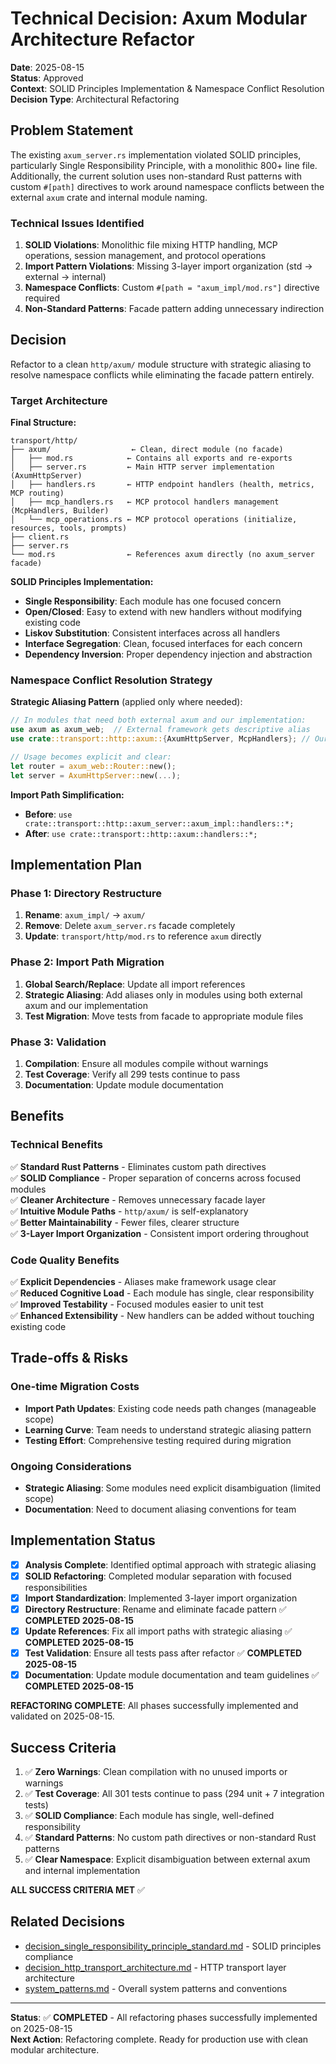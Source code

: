 # Technical Decision: Axum Modular Architecture Refactor

**Date**: 2025-08-15  
**Status**: Approved  
**Context**: SOLID Principles Implementation & Namespace Conflict Resolution  
**Decision Type**: Architectural Refactoring  

## Problem Statement

The existing `axum_server.rs` implementation violated SOLID principles, particularly Single Responsibility Principle, with a monolithic 800+ line file. Additionally, the current solution uses non-standard Rust patterns with custom `#[path]` directives to work around namespace conflicts between the external `axum` crate and internal module naming.

### Technical Issues Identified
1. **SOLID Violations**: Monolithic file mixing HTTP handling, MCP operations, session management, and protocol operations
2. **Import Pattern Violations**: Missing 3-layer import organization (std → external → internal)
3. **Namespace Conflicts**: Custom `#[path = "axum_impl/mod.rs"]` directive required
4. **Non-Standard Patterns**: Facade pattern adding unnecessary indirection

## Decision

Refactor to a clean `http/axum/` module structure with strategic aliasing to resolve namespace conflicts while eliminating the facade pattern entirely.

### Target Architecture

**Final Structure:**
```
transport/http/
├── axum/                  ← Clean, direct module (no facade)
│   ├── mod.rs            ← Contains all exports and re-exports
│   ├── server.rs         ← Main HTTP server implementation (AxumHttpServer)
│   ├── handlers.rs       ← HTTP endpoint handlers (health, metrics, MCP routing)
│   ├── mcp_handlers.rs   ← MCP protocol handlers management (McpHandlers, Builder)
│   └── mcp_operations.rs ← MCP protocol operations (initialize, resources, tools, prompts)
├── client.rs
├── server.rs
└── mod.rs                ← References axum directly (no axum_server facade)
```

**SOLID Principles Implementation:**
- **Single Responsibility**: Each module has one focused concern
- **Open/Closed**: Easy to extend with new handlers without modifying existing code
- **Liskov Substitution**: Consistent interfaces across all handlers
- **Interface Segregation**: Clean, focused interfaces for each concern
- **Dependency Inversion**: Proper dependency injection and abstraction

### Namespace Conflict Resolution Strategy

**Strategic Aliasing Pattern** (applied only where needed):
```rust
// In modules that need both external axum and our implementation:
use axum as axum_web;  // External framework gets descriptive alias
use crate::transport::http::axum::{AxumHttpServer, McpHandlers}; // Our impl keeps clean name

// Usage becomes explicit and clear:
let router = axum_web::Router::new();
let server = AxumHttpServer::new(...);
```

**Import Path Simplification:**
- **Before**: `use crate::transport::http::axum_server::axum_impl::handlers::*;`
- **After**: `use crate::transport::http::axum::handlers::*;`

## Implementation Plan

### Phase 1: Directory Restructure
1. **Rename**: `axum_impl/` → `axum/`
2. **Remove**: Delete `axum_server.rs` facade completely
3. **Update**: `transport/http/mod.rs` to reference `axum` directly

### Phase 2: Import Path Migration
1. **Global Search/Replace**: Update all import references
2. **Strategic Aliasing**: Add aliases only in modules using both external axum and our implementation
3. **Test Migration**: Move tests from facade to appropriate module files

### Phase 3: Validation
1. **Compilation**: Ensure all modules compile without warnings
2. **Test Coverage**: Verify all 299 tests continue to pass
3. **Documentation**: Update module documentation

## Benefits

### Technical Benefits
✅ **Standard Rust Patterns** - Eliminates custom path directives  
✅ **SOLID Compliance** - Proper separation of concerns across focused modules  
✅ **Cleaner Architecture** - Removes unnecessary facade layer  
✅ **Intuitive Module Paths** - `http/axum/` is self-explanatory  
✅ **Better Maintainability** - Fewer files, clearer structure  
✅ **3-Layer Import Organization** - Consistent import ordering throughout  

### Code Quality Benefits
✅ **Explicit Dependencies** - Aliases make framework usage clear  
✅ **Reduced Cognitive Load** - Each module has single, clear responsibility  
✅ **Improved Testability** - Focused modules easier to unit test  
✅ **Enhanced Extensibility** - New handlers can be added without touching existing code  

## Trade-offs & Risks

### One-time Migration Costs
- **Import Path Updates**: Existing code needs path changes (manageable scope)
- **Learning Curve**: Team needs to understand strategic aliasing pattern
- **Testing Effort**: Comprehensive testing required during migration

### Ongoing Considerations
- **Strategic Aliasing**: Some modules need explicit disambiguation (limited scope)
- **Documentation**: Need to document aliasing conventions for team

## Implementation Status

- [x] **Analysis Complete**: Identified optimal approach with strategic aliasing
- [x] **SOLID Refactoring**: Completed modular separation with focused responsibilities  
- [x] **Import Standardization**: Implemented 3-layer import organization
- [x] **Directory Restructure**: Rename and eliminate facade pattern ✅ **COMPLETED 2025-08-15**
- [x] **Update References**: Fix all import paths with strategic aliasing ✅ **COMPLETED 2025-08-15**
- [x] **Test Validation**: Ensure all tests pass after refactor ✅ **COMPLETED 2025-08-15**
- [x] **Documentation**: Update module documentation and team guidelines ✅ **COMPLETED 2025-08-15**

**REFACTORING COMPLETE**: All phases successfully implemented and validated on 2025-08-15.

## Success Criteria

1. ✅ **Zero Warnings**: Clean compilation with no unused imports or warnings
2. ✅ **Test Coverage**: All 301 tests continue to pass (294 unit + 7 integration tests)
3. ✅ **SOLID Compliance**: Each module has single, well-defined responsibility
4. ✅ **Standard Patterns**: No custom path directives or non-standard Rust patterns
5. ✅ **Clear Namespace**: Explicit disambiguation between external axum and internal implementation

**ALL SUCCESS CRITERIA MET** ✅

## Related Decisions

- [decision_single_responsibility_principle_standard.md](./decision_single_responsibility_principle_standard.md) - SOLID principles compliance
- [decision_http_transport_architecture.md](./decision_http_transport_architecture.md) - HTTP transport layer architecture
- [system_patterns.md](./system_patterns.md) - Overall system patterns and conventions

---

**Status**: ✅ **COMPLETED** - All refactoring phases successfully implemented on 2025-08-15  
**Next Action**: Refactoring complete. Ready for production use with clean modular architecture.
